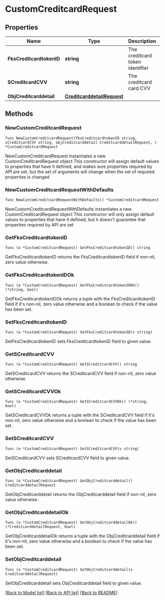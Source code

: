 # CustomCreditcardRequest

## Properties

Name | Type | Description | Notes
------------ | ------------- | ------------- | -------------
**FksCreditcardtokenID** | **string** | The creditcard token identifier | 
**SCreditcardCVV** | **string** | The creditcard card CVV | 
**ObjCreditcarddetail** | [**CreditcarddetailRequest**](CreditcarddetailRequest.md) |  | 

## Methods

### NewCustomCreditcardRequest

`func NewCustomCreditcardRequest(fksCreditcardtokenID string, sCreditcardCVV string, objCreditcarddetail CreditcarddetailRequest, ) *CustomCreditcardRequest`

NewCustomCreditcardRequest instantiates a new CustomCreditcardRequest object
This constructor will assign default values to properties that have it defined,
and makes sure properties required by API are set, but the set of arguments
will change when the set of required properties is changed

### NewCustomCreditcardRequestWithDefaults

`func NewCustomCreditcardRequestWithDefaults() *CustomCreditcardRequest`

NewCustomCreditcardRequestWithDefaults instantiates a new CustomCreditcardRequest object
This constructor will only assign default values to properties that have it defined,
but it doesn't guarantee that properties required by API are set

### GetFksCreditcardtokenID

`func (o *CustomCreditcardRequest) GetFksCreditcardtokenID() string`

GetFksCreditcardtokenID returns the FksCreditcardtokenID field if non-nil, zero value otherwise.

### GetFksCreditcardtokenIDOk

`func (o *CustomCreditcardRequest) GetFksCreditcardtokenIDOk() (*string, bool)`

GetFksCreditcardtokenIDOk returns a tuple with the FksCreditcardtokenID field if it's non-nil, zero value otherwise
and a boolean to check if the value has been set.

### SetFksCreditcardtokenID

`func (o *CustomCreditcardRequest) SetFksCreditcardtokenID(v string)`

SetFksCreditcardtokenID sets FksCreditcardtokenID field to given value.


### GetSCreditcardCVV

`func (o *CustomCreditcardRequest) GetSCreditcardCVV() string`

GetSCreditcardCVV returns the SCreditcardCVV field if non-nil, zero value otherwise.

### GetSCreditcardCVVOk

`func (o *CustomCreditcardRequest) GetSCreditcardCVVOk() (*string, bool)`

GetSCreditcardCVVOk returns a tuple with the SCreditcardCVV field if it's non-nil, zero value otherwise
and a boolean to check if the value has been set.

### SetSCreditcardCVV

`func (o *CustomCreditcardRequest) SetSCreditcardCVV(v string)`

SetSCreditcardCVV sets SCreditcardCVV field to given value.


### GetObjCreditcarddetail

`func (o *CustomCreditcardRequest) GetObjCreditcarddetail() CreditcarddetailRequest`

GetObjCreditcarddetail returns the ObjCreditcarddetail field if non-nil, zero value otherwise.

### GetObjCreditcarddetailOk

`func (o *CustomCreditcardRequest) GetObjCreditcarddetailOk() (*CreditcarddetailRequest, bool)`

GetObjCreditcarddetailOk returns a tuple with the ObjCreditcarddetail field if it's non-nil, zero value otherwise
and a boolean to check if the value has been set.

### SetObjCreditcarddetail

`func (o *CustomCreditcardRequest) SetObjCreditcarddetail(v CreditcarddetailRequest)`

SetObjCreditcarddetail sets ObjCreditcarddetail field to given value.



[[Back to Model list]](../README.md#documentation-for-models) [[Back to API list]](../README.md#documentation-for-api-endpoints) [[Back to README]](../README.md)


